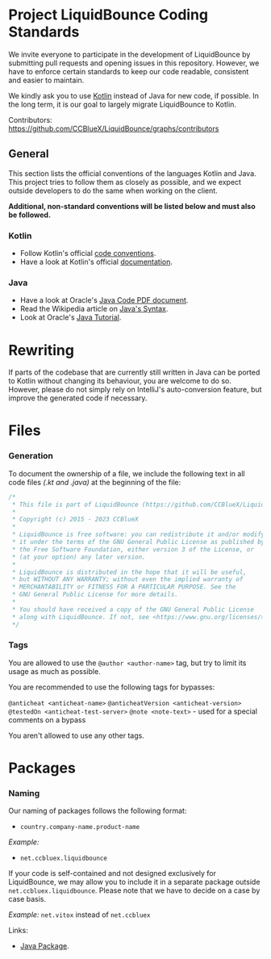 # Project LiquidBounce Coding Standards

We invite everyone to participate in the development of LiquidBounce by submitting pull requests and opening issues in
this repository. However, we have to enforce certain standards to keep our code readable, consistent and easier to
maintain.

We kindly ask you to use [Kotlin](https://kotlinlang.org/) instead of Java for new code, if possible. In the long term,
it is our goal to largely migrate LiquidBounce to Kotlin.

Contributors: https://github.com/CCBlueX/LiquidBounce/graphs/contributors

## General

This section lists the official conventions of the languages Kotlin and Java. This project tries to follow them as
closely as possible, and we expect outside developers to do the same when working on the client.

**Additional, non-standard conventions will be listed below and must also be followed.**

### Kotlin

* Follow Kotlin's
  official [code conventions](https://kotlinlang.org/docs/reference/coding-conventions.html#coding-conventions).
* Have a look at Kotlin's official [documentation](https://kotlinlang.org/docs/reference/).

### Java

* Have a look at Oracle's [Java Code PDF document](https://www.oracle.com/technetwork/java/codeconventions-150003.pdf).
* Read the Wikipedia article on [Java's Syntax](https://en.wikipedia.org/wiki/Java_syntax).
* Look at Oracle's [Java Tutorial](https://docs.oracle.com/javase/tutorial/java/).

# Rewriting

If parts of the codebase that are currently still written in Java can be ported to Kotlin without changing its
behaviour, you are welcome to do so. However, please do not simply rely on IntelliJ's auto-conversion feature, but
improve the generated code if necessary.

# Files

### Generation

To document the ownership of a file, we include the following text in all code files *(.kt and .java)* at the beginning
of the file:

```kotlin
/*
 * This file is part of LiquidBounce (https://github.com/CCBlueX/LiquidBounce)
 *
 * Copyright (c) 2015 - 2023 CCBlueX
 *
 * LiquidBounce is free software: you can redistribute it and/or modify
 * it under the terms of the GNU General Public License as published by
 * the Free Software Foundation, either version 3 of the License, or
 * (at your option) any later version.
 *
 * LiquidBounce is distributed in the hope that it will be useful,
 * but WITHOUT ANY WARRANTY; without even the implied warranty of
 * MERCHANTABILITY or FITNESS FOR A PARTICULAR PURPOSE. See the
 * GNU General Public License for more details.
 *
 * You should have received a copy of the GNU General Public License
 * along with LiquidBounce. If not, see <https://www.gnu.org/licenses/>.
 */
```

### Tags

You are allowed to use the `@author <author-name>` tag, but try to limit its usage as much as possible.

You are recommended to use the following tags for bypasses:

`@anticheat <anticheat-name>`
`@anticheatVersion <anticheat-version>`
`@testedOn <anticheat-test-server>`
`@note <note-text>` - used for a special comments on a bypass

You aren't allowed to use any other tags.

# Packages

### Naming

Our naming of packages follows the following format:

* `country.company-name.product-name`

*Example:*

* `net.ccbluex.liquidbounce`

If your code is self-contained and not designed exclusively for LiquidBounce, we may allow you to include it in a
separate package outside `net.ccbluex.liquidbounce`. Please note that we have to decide on a case by case basis.

*Example:*
`net.vitox` instead of `net.ccbluex`

Links:

* [Java Package](https://en.wikipedia.org/wiki/Java_package "Wikipedia article").

